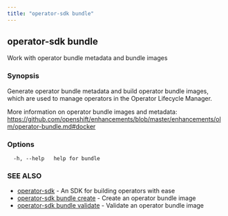 ```yaml
---
title: "operator-sdk bundle"
---
```

## operator-sdk bundle

Work with operator bundle metadata and bundle images

### Synopsis

Generate operator bundle metadata and build operator bundle images, which
are used to manage operators in the Operator Lifecycle Manager.

More information on operator bundle images and metadata:
https://github.com/openshift/enhancements/blob/master/enhancements/olm/operator-bundle.md#docker

### Options

```
  -h, --help   help for bundle
```

### SEE ALSO

* [operator-sdk](../operator-sdk)	 - An SDK for building operators with ease
* [operator-sdk bundle create](../operator-sdk_bundle_create)	 - Create an operator bundle image
* [operator-sdk bundle validate](../operator-sdk_bundle_validate)	 - Validate an operator bundle image

